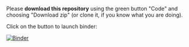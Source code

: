 Please **download this repository** using the green button "Code" and choosing "Download zip" (or clone it, if you know what you are doing).

Click on the button to launch binder:

[![Binder](https://mybinder.org/badge_logo.svg)](https://mybinder.org/v2/gh/automaticCollationLausanne2020/Materials/master)


